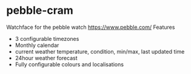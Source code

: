 pebble-cram
===========

Watchface for the pebble watch https://www.pebble.com/
Features
* 3 configurable timezones 
* Monthly calendar
* current weather temperature, condition, min/max, last updated time 
* 24hour weather forecast
* Fully configurable colours and localisations

